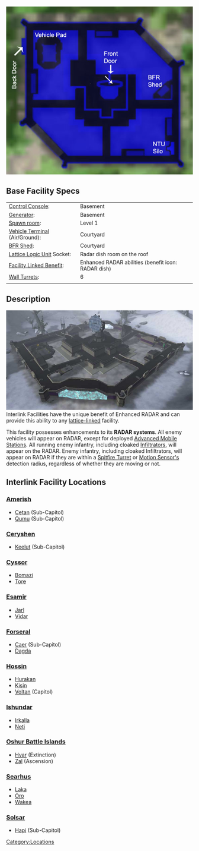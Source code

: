 ![](images/Interlink_Layout.jpg "Interlink_Layout.jpg")

## Base Facility Specs

|                                                                |                                                     |
| -------------------------------------------------------------- | --------------------------------------------------- |
| [Control Console](Control_Console "wikilink"):                 | Basement                                            |
| [Generator](Generator "wikilink"):                             | Basement                                            |
| [Spawn room](Respawn_room "wikilink"):                         | Level 1                                             |
| [Vehicle Terminal](Vehicle_Terminal "wikilink") (Air/Ground):  | Courtyard                                           |
| [BFR Shed](BFR_Shed "wikilink"):                               | Courtyard                                           |
| [Lattice Logic Unit](LLU "wikilink") Socket:                   | Radar dish room on the roof                         |
| [Facility Linked Benefit](Facility_Linked_Benefit "wikilink"): | Enhanced RADAR abilities (benefit icon: RADAR dish) |
| [Wall Turrets](Phalanx "wikilink"):                            | 6                                                   |
|                                                                |                                                     |

## Description

![](images/Interlink.jpg "fig:Interlink.jpg") Interlink Facilities have the
unique benefit of Enhanced RADAR and can provide this ability to any
[lattice-linked](Facility_Linked_Benefit "wikilink") facility.

This facility possesses enhancements to its **RADAR systems**. All enemy
vehicles will appear on RADAR, except for deployed [Advanced Mobile
Stations](Advanced_Mobile_Station "wikilink"). All running enemy
infantry, including cloaked
[Infiltrators](Infiltration_Suit "wikilink"), will appear on the RADAR.
Enemy infantry, including cloaked Infiltrators, will appear on RADAR if
they are within a [Spitfire
Turret](Adaptive_Construction_Engine "wikilink") or [Motion
Sensor's](Adaptive_Construction_Engine "wikilink") detection radius,
regardless of whether they are moving or not.

## Interlink Facility Locations

### [Amerish](Amerish "wikilink")

- [Cetan](Cetan "wikilink") (Sub-Capitol)
- [Qumu](Qumu "wikilink") (Sub-Capitol)

### [Ceryshen](Ceryshen "wikilink")

- [Keelut](Keelut "wikilink") (Sub-Capitol)

### [Cyssor](Cyssor "wikilink")

- [Bomazi](Bomazi "wikilink")
- [Tore](Tore "wikilink")

### [Esamir](Esamir "wikilink")

- [Jarl](Jarl "wikilink")
- [Vidar](Vidar "wikilink")

### [Forseral](Forseral "wikilink")

- [Caer](Caer "wikilink") (Sub-Capitol)
- [Dagda](Dagda "wikilink")

### [Hossin](Hossin "wikilink")

- [Hurakan](Hurakan "wikilink")
- [Kisin](Kisin "wikilink")
- [Voltan](Voltan "wikilink") (Capitol)

### [Ishundar](Ishundar "wikilink")

- [Irkalla](Irkalla "wikilink")
- [Neti](Neti "wikilink")

### [Oshur Battle Islands](Oshur "wikilink")

- [Hvar](Hvar "wikilink") (Extinction)
- [Zal](Zal "wikilink") (Ascension)

### [Searhus](Searhus "wikilink")

- [Laka](Laka "wikilink")
- [Oro](Oro "wikilink")
- [Wakea](Wakea "wikilink")

### [Solsar](Solsar "wikilink")

- [Hapi](Hapi "wikilink") (Sub-Capitol)

[Category:Locations](Category:Locations "wikilink")
